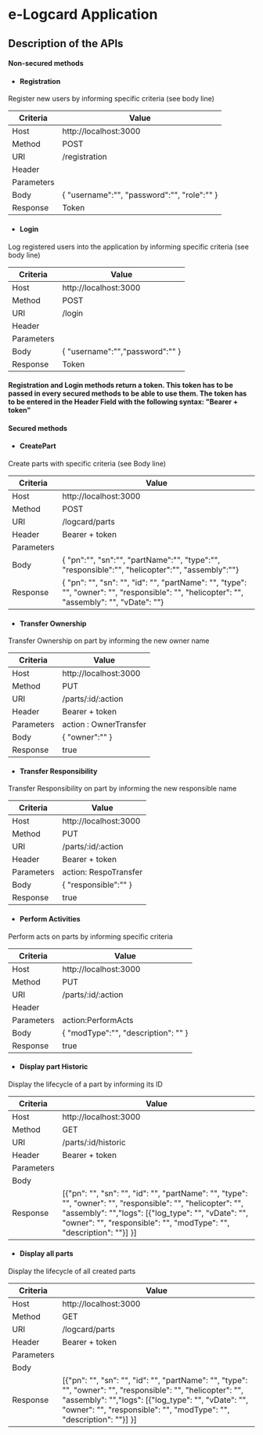 # e-Logcard Application 

## Description of the APIs

#### Non-secured methods

- #### Registration 

Register new users by informing specific criteria (see body line)

| Criteria      | Value                                                                                                                   |
| --------------| ------------------------------------------------------------------------------------------------------------------------------|
| Host 			| http://localhost:3000                               				      						  				            |
| Method		| POST   			   				            |
| URI		    | /registration			   				            |
| Header   	 	| 					            |
| Parameters   	|         		                |
| Body		    | { "username":"", "password":"", "role":"" }              		                |
| Response   	 	| 	Token 				            |


- #### Login 

Log registered users into the application by informing specific criteria (see body line)

| Criteria      | Value                                                                                                                   |
| --------------| ------------------------------------------------------------------------------------------------------------------------------|
| Host 			| http://localhost:3000                               				      						  				            |
| Method		| POST  			   				            |
| URI		    | /login				   				            |
| Header   	 	| 					            |
| Parameters   	|         		                |
| Body		    | {	"username":"","password":"" }              		                |
| Response   	 	| 	Token 				            |

#### Registration and Login methods return a token. This token has to be passed in every secured methods to be able to use them. The token has to be entered in the Header Field with the following syntax: "Bearer + token"

#### Secured methods

- #### CreatePart

Create parts with specific criteria (see Body line)

| Criteria      | Value                                                                                                                   |
| --------------| ------------------------------------------------------------------------------------------------------------------------------|
| Host 			| http://localhost:3000                               				      						  				            |
| Method		| POST   			   				            |
| URI		    | /logcard/parts			   				            |
| Header   	 	| Bearer + token					            |
| Parameters   	|         		                |
| Body		    | { "pn":"", "sn":"", "partName":"", "type":"", "responsible":"", "helicopter":"", "assembly":""}              		                |
| Response   	 	| 	{ "pn": "", "sn": "", "id": "", "partName": "", "type": "", "owner": "", "responsible": "", "helicopter": "", "assembly": "", "vDate": ""}		     |

- #### Transfer Ownership 

Transfer Ownership on part by informing the new owner name 

| Criteria      | Value                                                                                                                   |
| --------------| ------------------------------------------------------------------------------------------------------------------------------|
| Host 			| http://localhost:3000                               				      						  				            |
| Method		| PUT   			   				            |
| URI		    | /parts/:id/:action				   				            |
| Header   	 	| Bearer + token					            |
| Parameters   	|  action : OwnerTransfer        		                |
| Body		    | { "owner":"" }             		                |
| Response   	 	|  true			            |

- #### Transfer Responsibility 

Transfer Responsibility on part by informing the new responsible name 

| Criteria      | Value                                                                                                                   |
| --------------| ------------------------------------------------------------------------------------------------------------------------------|
| Host 			| http://localhost:3000                               				      						  				            |
| Method		| PUT   			   				            |
| URI		    | /parts/:id/:action				   				            |
| Header   	 	| Bearer + token					            |
| Parameters   	|  action: RespoTransfer       		                |
| Body		    | {	"responsible":"" }              		                |
| Response   	 	| 	true 				            |

- #### Perform Activities 

Perform acts on parts by informing specific criteria

| Criteria      | Value                                                                                                                   |
| --------------| ------------------------------------------------------------------------------------------------------------------------------|
| Host 			| http://localhost:3000                               				      						  				            |
| Method		| PUT   			   				            |
| URI		    | /parts/:id/:action				   				            |
| Header   	 	| 					            |
| Parameters   	|  action:PerformActs       		                |
| Body		    | {	"modType":"", "description": "" }           		                |
| Response   	 	| 		true			            |

- #### Display part Historic 

Display the lifecycle of a part by informing its ID

| Criteria      | Value                                                                                                                   |
| --------------| ------------------------------------------------------------------------------------------------------------------------------|
| Host 			| http://localhost:3000                               				      						  				            || Method		    			   				            |
| Method		| GET  			   				            |
| URI		    | /parts/:id/historic				   				            |
| Header   	 	| Bearer + token					            |
| Parameters   	|      		                |
| Body		    |               		                |
| Response   	| 	[{"pn": "", "sn": "", "id": "", "partName": "", "type": "", "owner": "", "responsible": "", "helicopter": "", "assembly": "","logs": [{"log_type": "", "vDate": "", "owner": "", "responsible": "", "modType": "", "description": ""}] }]				            |


- #### Display all parts 

Display the lifecycle of all created parts 

| Criteria      | Value                                                                                                                   |
| --------------| ------------------------------------------------------------------------------------------------------------------------------|
| Host 			| http://localhost:3000                               				      						  				            |
| Method		| GET    			   				            |
| URI		    | /logcard/parts				   				            |
| Header   	 	| Bearer + token					            |
| Parameters   	|         		                |
| Body		    |               		                |
| Response   	| 	[{"pn": "", "sn": "", "id": "", "partName": "", "type": "", "owner": "", "responsible": "", "helicopter": "", "assembly": "","logs": [{"log_type": "", "vDate": "", "owner": "", "responsible": "", "modType": "", "description": ""}] }]				            |
